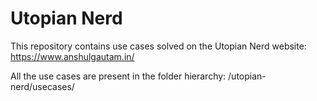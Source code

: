 # Utopian Nerd
This repository contains use cases solved on the Utopian Nerd website: https://www.anshulgautam.in/

All the use cases are present in the folder hierarchy:
/utopian-nerd/usecases/

